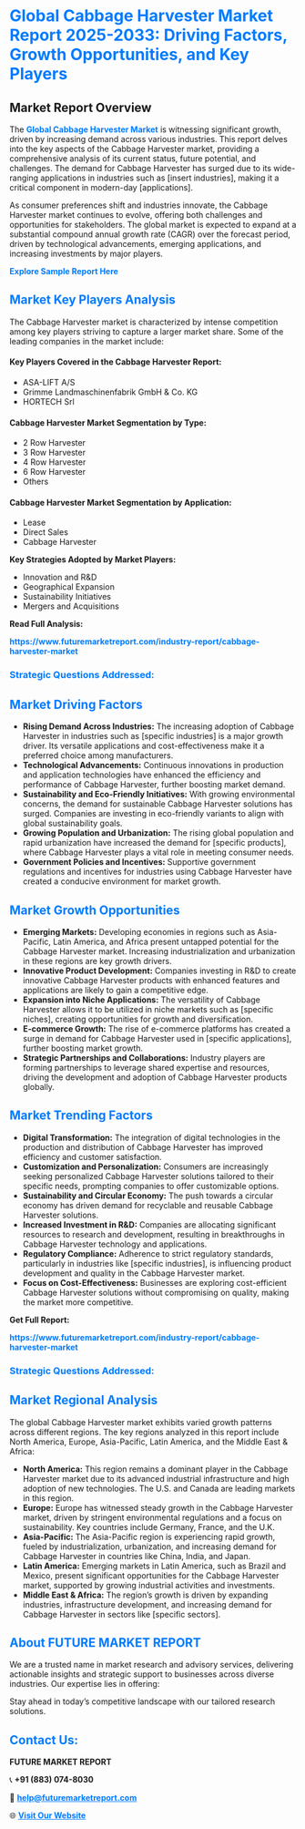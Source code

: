 <h1 style="color: #007BFF;">Global Cabbage Harvester Market Report 2025-2033: Driving Factors, Growth Opportunities, and Key Players</h1>

<section id="overview">
<h2>Market Report Overview</h2>
<p>The <a href="https://www.futuremarketreport.com/industry-report/cabbage-harvester-market" style="color: #007BFF; text-decoration: none;"><strong>Global Cabbage Harvester Market</strong></a> is witnessing significant growth, driven by increasing demand across various industries. This report delves into the key aspects of the Cabbage Harvester market, providing a comprehensive analysis of its current status, future potential, and challenges. The demand for Cabbage Harvester has surged due to its wide-ranging applications in industries such as [insert industries], making it a critical component in modern-day [applications].</p>
<p>As consumer preferences shift and industries innovate, the Cabbage Harvester market continues to evolve, offering both challenges and opportunities for stakeholders. The global market is expected to expand at a substantial compound annual growth rate (CAGR) over the forecast period, driven by technological advancements, emerging applications, and increasing investments by major players.</p>
</section>

<section id="overview">
<p><a href="https://www.futuremarketreport.com/request-sample/reportId=127834" style="color: #007BFF; text-decoration: none;"><strong>Explore Sample Report Here</strong></a></p>
</section>

<section id="key-players">
<h2 style="color: #007BFF;">Market Key Players Analysis</h2>
<p>The Cabbage Harvester market is characterized by intense competition among key players striving to capture a larger market share. Some of the leading companies in the market include:</p>
<h4>Key Players Covered in the Cabbage Harvester Report:</h4>
<ul><li>ASA-LIFT A/S</li><li>Grimme Landmaschinenfabrik GmbH &amp; Co. KG</li><li>HORTECH Srl</li></ul>
<h4>Cabbage Harvester Market Segmentation by Type:</h4>
<ul><li>2 Row Harvester</li><li>3 Row Harvester</li><li>4 Row Harvester</li><li>6 Row Harvester</li><li>Others</li></ul>

<h4>Cabbage Harvester Market Segmentation by Application:</h4>
<ul><li>Lease</li><li>Direct Sales</li><li>Cabbage Harvester</li></ul>
<p><strong>Key Strategies Adopted by Market Players:</strong></p>
<ul>
<li>Innovation and R&D</li>
<li>Geographical Expansion</li>
<li>Sustainability Initiatives</li>
<li>Mergers and Acquisitions</li>
</ul>
</section>

<section>
<p><strong>Read Full Analysis: </strong></p><a href="https://www.futuremarketreport.com/industry-report/cabbage-harvester-market" style="color: #007BFF; text-decoration: none;"><strong>https://www.futuremarketreport.com/industry-report/cabbage-harvester-market</strong></a>
<h3 style="color: #007BFF;">Strategic Questions Addressed:</h3>
</section>

<section id="driving-factors">
<h2 style="color: #007BFF;">Market Driving Factors</h2>
<ul>
<li><strong>Rising Demand Across Industries:</strong> The increasing adoption of Cabbage Harvester in industries such as [specific industries] is a major growth driver. Its versatile applications and cost-effectiveness make it a preferred choice among manufacturers.</li>
<li><strong>Technological Advancements:</strong> Continuous innovations in production and application technologies have enhanced the efficiency and performance of Cabbage Harvester, further boosting market demand.</li>
<li><strong>Sustainability and Eco-Friendly Initiatives:</strong> With growing environmental concerns, the demand for sustainable Cabbage Harvester solutions has surged. Companies are investing in eco-friendly variants to align with global sustainability goals.</li>
<li><strong>Growing Population and Urbanization:</strong> The rising global population and rapid urbanization have increased the demand for [specific products], where Cabbage Harvester plays a vital role in meeting consumer needs.</li>
<li><strong>Government Policies and Incentives:</strong> Supportive government regulations and incentives for industries using Cabbage Harvester have created a conducive environment for market growth.</li>
</ul>
</section>

<section id="growth-opportunities">
<h2 style="color: #007BFF;">Market Growth Opportunities</h2>
<ul>
<li><strong>Emerging Markets:</strong> Developing economies in regions such as Asia-Pacific, Latin America, and Africa present untapped potential for the Cabbage Harvester market. Increasing industrialization and urbanization in these regions are key growth drivers.</li>
<li><strong>Innovative Product Development:</strong> Companies investing in R&D to create innovative Cabbage Harvester products with enhanced features and applications are likely to gain a competitive edge.</li>
<li><strong>Expansion into Niche Applications:</strong> The versatility of Cabbage Harvester allows it to be utilized in niche markets such as [specific niches], creating opportunities for growth and diversification.</li>
<li><strong>E-commerce Growth:</strong> The rise of e-commerce platforms has created a surge in demand for Cabbage Harvester used in [specific applications], further boosting market growth.</li>
<li><strong>Strategic Partnerships and Collaborations:</strong> Industry players are forming partnerships to leverage shared expertise and resources, driving the development and adoption of Cabbage Harvester products globally.</li>
</ul>
</section>

<section id="trending-factors">
<h2 style="color: #007BFF;">Market Trending Factors</h2>
<ul>
<li><strong>Digital Transformation:</strong> The integration of digital technologies in the production and distribution of Cabbage Harvester has improved efficiency and customer satisfaction.</li>
<li><strong>Customization and Personalization:</strong> Consumers are increasingly seeking personalized Cabbage Harvester solutions tailored to their specific needs, prompting companies to offer customizable options.</li>
<li><strong>Sustainability and Circular Economy:</strong> The push towards a circular economy has driven demand for recyclable and reusable Cabbage Harvester solutions.</li>
<li><strong>Increased Investment in R&D:</strong> Companies are allocating significant resources to research and development, resulting in breakthroughs in Cabbage Harvester technology and applications.</li>
<li><strong>Regulatory Compliance:</strong> Adherence to strict regulatory standards, particularly in industries like [specific industries], is influencing product development and quality in the Cabbage Harvester market.</li>
<li><strong>Focus on Cost-Effectiveness:</strong> Businesses are exploring cost-efficient Cabbage Harvester solutions without compromising on quality, making the market more competitive.</li>
</ul>
</section>

<section>
<p><strong>Get Full Report: </strong></p><a href="https://www.futuremarketreport.com/industry-report/cabbage-harvester-market" style="color: #007BFF; text-decoration: none;"><strong>https://www.futuremarketreport.com/industry-report/cabbage-harvester-market</strong></a>
<h3 style="color: #007BFF;">Strategic Questions Addressed:</h3>
</section>


<section id="regional-analysis">
<h2 style="color: #007BFF;">Market Regional Analysis</h2>
<p>The global Cabbage Harvester market exhibits varied growth patterns across different regions. The key regions analyzed in this report include North America, Europe, Asia-Pacific, Latin America, and the Middle East & Africa:</p>
<ul>
<li><strong>North America:</strong> This region remains a dominant player in the Cabbage Harvester market due to its advanced industrial infrastructure and high adoption of new technologies. The U.S. and Canada are leading markets in this region.</li>
<li><strong>Europe:</strong> Europe has witnessed steady growth in the Cabbage Harvester market, driven by stringent environmental regulations and a focus on sustainability. Key countries include Germany, France, and the U.K.</li>
<li><strong>Asia-Pacific:</strong> The Asia-Pacific region is experiencing rapid growth, fueled by industrialization, urbanization, and increasing demand for Cabbage Harvester in countries like China, India, and Japan.</li>
<li><strong>Latin America:</strong> Emerging markets in Latin America, such as Brazil and Mexico, present significant opportunities for the Cabbage Harvester market, supported by growing industrial activities and investments.</li>
<li><strong>Middle East & Africa:</strong> The region’s growth is driven by expanding industries, infrastructure development, and increasing demand for Cabbage Harvester in sectors like [specific sectors].</li>
</ul>
</section>

<footer>
<h2 style="color: #007BFF;">About FUTURE MARKET REPORT</h2>
<p>We are a trusted name in market research and advisory services, delivering actionable insights and strategic support to businesses across diverse industries. Our expertise lies in offering:</p>

<p>Stay ahead in today’s competitive landscape with our tailored research solutions.</p>

<h2 style="color: #007BFF;">Contact Us:</h2>
<p><strong>FUTURE MARKET REPORT</strong></p>
<p>📞 <strong>+91 (883) 074-8030</strong></p>
<p>📧 <strong><a href="mailto:help@futuremarketreport.com" style="color: #007BFF;">help@futuremarketreport.com</a></strong></p>
<p>🌐 <strong><a href="https://www.futuremarketreport.com/" style="color: #007BFF;">Visit Our Website</a></strong></p>
</footer>
